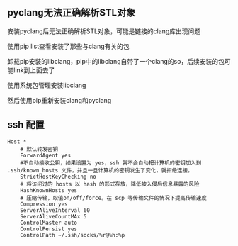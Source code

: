 ## pyclang无法正确解析STL对象

安装pyclang后无法正确解析STL对象，可能是链接的clang库出现问题

使用pip list查看安装了那些与clang有关的包

卸载pip安装的libclang，pip中的libclang自带了一个clang的so，后续安装的包可能link到上面去了

使用系统包管理安装libclang

然后使用pip重新安装clang和pyclang

## ssh 配置

```
Host *
    # 默认转发密钥
    ForwardAgent yes
    #不自动接收公钥，如果设置为 yes，ssh 就不会自动把计算机的密钥加入到 .ssh/known_hosts 文件，并且一旦计算机的密钥发生了变化，就拒绝连接。
    StrictHostKeyChecking no
    # 将访问过的 hosts 以 hash 的形式存放，降低被入侵后信息暴露的风险
    HashKnownHosts yes
    # 压缩传输，取值on/off/force。在 scp 等传输文件的情况下提高传输速度
    Compression yes
    ServerAliveInterval 60
    ServerAliveCountMAx 5
    ControlMaster auto
    ControlPersist yes
    ControlPath ~/.ssh/socks/%r@%h:%p
```